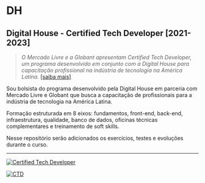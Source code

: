 # DH
## Digital House - Certified Tech Developer [2021-2023]

>_O Mercado Livre e a Globant apresentam Certified Tech Developer, um programa desenvolvido em conjunto com a Digital House para capacitação profissional na indústria de tecnologia na América Latina._ [[saiba mais]](https://certifiedtechdeveloper.com.br)

Sou bolsista do programa desenvolvido pela Digital House em parceria com Mercado Livre e Globant que busca a capacitação de profissionais para a indústria de tecnologia na América Latina.

Formação estruturada em 8 eixos: fundamentos, front-end, back-end, infraestrutura, qualidade, banco de dados, oficinas técnicas complementares e treinamento de soft skills.

Nesse repositório serão adicionados os exercícios, testes e evoluções durante o curso.

---

[![Certified Tech Developer](https://certifiedtechdeveloper.com.br/wp-content/uploads/2021/01/CertifiedTechDeveloper-1200x340.png)](https://certifiedtechdeveloper.com.br/)

[![CTD](https://certifiedtechdeveloper.com.br/wp-content/uploads/2021/01/de_MercadoLivre_e_Globant_por_DigitalHouse_footer-1200x153.png)](https://certifiedtechdeveloper.com.br/)
